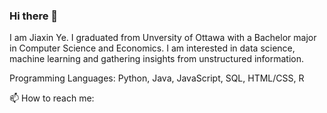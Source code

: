 ### Hi there 👋

<!--
**Jiaxin-yjx/Jiaxin-yjx** is a ✨ _special_ ✨ repository because its `README.md` (this file) appears on your GitHub profile.

Here are some ideas to get you started:

- 🔭 I’m currently working on ...
- 🌱 I’m currently learning ...
- 👯 I’m looking to collaborate on ...
- 🤔 I’m looking for help with ...
- 💬 Ask me about ...
- 📫 How to reach me: ...
- 😄 Pronouns: ...
- ⚡ Fun fact: ...
-->
I am Jiaxin Ye. I graduated from Unversity of Ottawa with a Bachelor major in Computer Science and Economics. 
I am interested in data science, machine learning and gathering insights from unstructured information.

Programming Languages: Python, Java, JavaScript, SQL, HTML/CSS, R

📫 How to reach me: 
